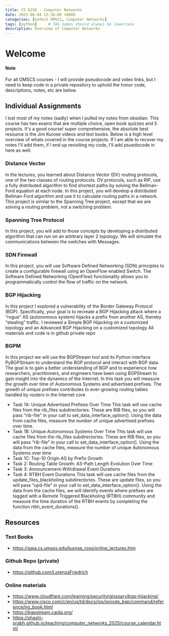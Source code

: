 ```yaml
---
title: CS 6250 - Computer Networks
date: 2025-08-04 12:36:00 +0800
categories: [GaTech OMSCS, Computer Networks]
tags: [python]     # TAG names should always be lowercase
description: Overview of Computer Networks   
---
```

# Welcome
#### Note
For all OMSCS courses - I will provide pseudocode and video links, but I need to keep code in a private repository to uphold the honor code, descriptions, notes, etc are below.

## Individual Assignments 
I lost most of my notes (sadly) when I pulled my notes from obsidian. This course has two exams that are multiple choice, open book quizzes and 5 projects. 
It's a good course! super comprehensive, the absolute best resource is the Jim Kurose videos and text books. Below is a high level overview of whats covered in the course projects. If I am able to recover my notes I'll add them, if I end up revisiting my code, I'll add psuedocode in here as well. 

### Distance Vector
In the lectures, you learned about Distance Vector (DV) routing protocols, one of the two 
classes of routing protocols. DV protocols, such as RIP, use a fully distributed algorithm to find 
shortest paths by solving the Bellman-Ford equation at each node. In this project, you will 
develop a distributed Bellman-Ford algorithm and use it to calculate routing paths in a network. 
This project is similar to the Spanning Tree project, except that we are solving a routing 
problem, not a switching problem.  
### Spanning Tree Protocol
In this project, you will add to those concepts by developing a distributed 
algorithm that can run on an arbitrary layer 2 topology. We will simulate the communications 
between the switches with Messages.
### SDN Firewall
In this project, you will use Software Defined Networking (SDN) principles to create a configurable firewall using 
an OpenFlow enabled Switch. The Software Defined Networking (OpenFlow) functionality allows you to 
programmatically control the flow of traffic on the network. 
### BGP Hijacking

In this project I explored a vulnerability of the Border Gateway Protocol (BGP). 
Specifically, your goal is to recreate a BGP Hijacking attack where a “rogue” AS (autonomous 
system) hijacks a prefix from another AS, thereby “stealing” traffic. I reviewed a Simple BGP Hijacking on a customized topology and an Advanced BGP Hijacking on a customized topology 
All materials and code is in github private repo 
### BGPM
In this project we will use the BGPStream tool and its Python interface PyBGPStream to 
understand the BGP protocol and interact with BGP data. The goal is to gain a better 
understanding of BGP and to experience how researchers, practitioners, and engineers have 
been using BGPStream to gain insight into the dynamics of the Internet. 
In this task you will measure the growth over time of Autonomous Systems and advertised 
prefixes. The growth of unique prefixes contributes to ever-growing routing tables handled by 
routers in the Internet core
- Task 1A: Unique Advertised Prefixes Over Time 
This task will use cache files from the rib_files subdirectories. These are RIB files, so you will pass “rib-file" in your call to set_data_interface_option(). Using the data from cache files, measure the number of unique advertised prefixes over time.
- Task 1B: Unique Autonomous Systems Over Time 
This task will use cache files from the rib_files subdirectories. These are RIB files, so you will 
pass “rib-file" in your call to set_data_interface_option(). Using the data from the 
cache files, measure the number of unique Autonomous Systems over time
- Task 1C: Top-10 Origin AS by Prefix Growth 
- Task 2: Routing Table Growth: AS-Path Length Evolution Over Time 
- Task 3: Announcement-Withdrawal Event Durations 
- Task 4: RTBH Event Durations 
This task will use cache files from the update_files_blackholing subdirectories. These are update files, so you will pass “upd-file" in your call to set_data_interface_option(). Using the data from the cache files, we will identify events where prefixes are tagged with a Remote Triggered Blackholing (RTBH) community and measure the time duration of the RTBH events by completing the function rtbh_event_durations().



## Resources

### Text Books
- https://gaia.cs.umass.edu/kurose_ross/online_lectures.htm

### Github Repo (private)
- https://github.com/LorenzaFriedrich
### Online materials
- https://www.cloudflare.com/learning/security/glossary/bgp-hijacking/
- https://www.cisco.com/c/en/us/td/docs/ios/iproute_bgp/command/reference/irg_book.html
- https://bgpstream.caida.org/
- https://shashi-prabh.github.io/teaching/computer_networks_2025/course_calendar.html


